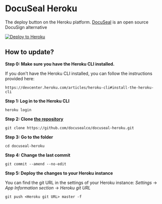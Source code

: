 # DocuSeal Heroku

The deploy button on the Heroku platform. [DocuSeal](https://www.docuseal.com/) is an open source DocuSign alternative

[![Deploy to Heroku](https://www.herokucdn.com/deploy/button.svg)](https://heroku.com/deploy?template=https://github.com/docusealco/docuseal-heroku)

## How to update?

**Step 0: Make sure you have the Heroku CLI installed.**

If you don't have the Heroku CLI installed, you can follow the instructions provided here:

```
https://devcenter.heroku.com/articles/heroku-cli#install-the-heroku-cli
```

**Step 1: Log in to the Heroku CLI**

```
heroku login
```

**Step 2: Clone [the repository](https://github.com/docusealco/docuseal-heroku)**

```
git clone https://github.com/docusealco/docuseal-heroku.git
```

**Step 3: Go to the folder**

```
cd docuseal-heroku
```

**Step 4: Change the last commit**

```
git commit --amend --no-edit
```

**Step 5: Deploy the changes to your Heroku instance**

You can find the git URL in the settings of your Heroku instance: _Settings_ -> _App Information section_ -> _Heroku git URL_

```
git push <Heroku git URL> master -f
```
